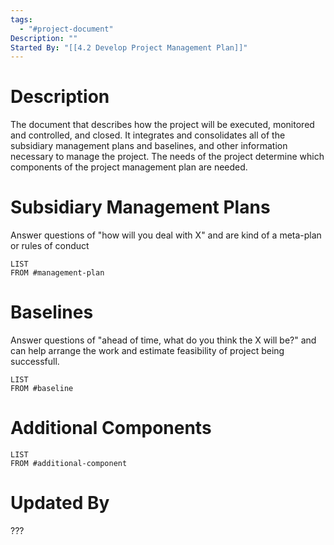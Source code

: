 ```yaml
---
tags:
  - "#project-document"
Description: ""
Started By: "[[4.2 Develop Project Management Plan]]"
---
```

# Description
The document that describes how the project will be executed, monitored and controlled, and closed. It integrates and consolidates all of the subsidiary management plans and baselines, and other information necessary to manage the project. The needs of the project determine which components of the project management plan are needed.
# Subsidiary Management Plans
Answer questions of "how will you deal with X" and are kind of a meta-plan or rules of conduct
```dataview
LIST
FROM #management-plan
```
# Baselines
Answer questions of "ahead of time, what do you think the X will be?" and can help arrange the work and estimate feasibility of project being successfull.
```dataview
LIST
FROM #baseline 
```
# Additional Components
```dataview
LIST
FROM #additional-component
```
# Updated By
???